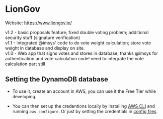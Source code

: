 # LionGov

Website: https://www.liongov.io/

v1.2 - basic proposals feature; fixed double voting problem; additional security stuff (signature verification)  
v1.1 - Integrated @imsys' code to do vote weight calculation; store vote weight in database and display on site.  
v1.0 - Web app that signs votes and stores in database; thanks @imsys for authentication and vote calculation code! need to integrate the vote calculation part still


## Setting the DynamoDB database

- To use it, create an account in AWS, you can use it the Free Tier while developing.

- You can then set up the credentions locally by installing [AWS CLI](https://docs.aws.amazon.com/cli/latest/userguide/install-cliv2.html) and running `aws configure`. Or just by setting the credentials in [config files](https://docs.aws.amazon.com/cli/latest/userguide/cli-configure-files.html).
